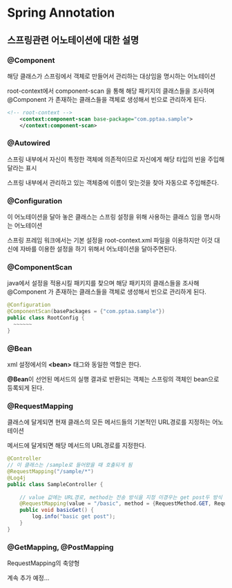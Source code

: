 

# Spring Annotation

## 스프링관련 어노테이션에 대한 설명

### @Component 

해당 클래스가 스프링에서 객체로 만들어서 관리하는 대상임을 명시하는 어노테이션

root-context에서 component-scan 을 통해 해당 패키지의 클래스들을 조사하며 @Component 가 존재하는 클래스들을 객체로 생성해서 빈으로 관리하게 된다.

````xml
<!-- root-context -->	
	<context:component-scan base-package="com.pptaa.sample">
	</context:component-scan>
````



### @Autowired 

스프링 내부에서 자신이 특정한 객체에 의존적이므로 자신에게 해당 타입의 빈을 주입해달라는 표시

스프링 내부에서 관리하고 있는 객체중에 이름이 맞는것을 찾아 자동으로 주입해준다.



### @Configuration

이 어노테이션을 달아 놓은 클래스는 스프링 설정을 위해 사용하는 클래스 임을 명시하는 어노테이션

스프링 프레임 워크에서는 기본 설정을 root-context.xml 파일을 이용하지만 이것 대신에 자바를 이용한 설정을 하기 위해서 어노테이션을 달아주면된다.



### @ComponentScan

java에서 설정을 적용시킬 패키지를 찾으며 해당 패키지의 클래스들을 조사해 @Component 가 존재하는 클래스들을 객체로 생성해서 빈으로 관리하게 된다.

````java
@Configuration
@ComponentScan(basePackages = {"com.pptaa.sample"})
public class RootConfig {
  ~~~~~~
}
````



### @Bean

xml 설정에서의 **\<bean\>** 태그와 동일한 역할은 한다.

 **@Bean**이 선언된 메서드의 실행 결과로 반환되는 객체는 스프링의 객체인 bean으로 등록되게 된다.



### @RequestMapping

클래스에 달게되면 현재 클래스의 모든 메서드들의 기본적인 URL경로를 지정하는 어노테이션

메서드에 달게되면 해당 메서드의 URL경로를 지정한다.

````java
@Controller
// 이 클래스는 /sample로 들어왔을 때 호출되게 됨
@RequestMapping("/sample/*")
@Log4j
public class SampleController {
	
	// value 값에는 URL경로, method는 전송 방식을 지정 이경우는 get post두 방식 모두 받는 메서드	
	@RequestMapping(value = "/basic", method = {RequestMethod.GET, RequestMethod.POST})
	public void basicGet() {
		log.info("basic get post");
	}
}
````



### @GetMapping, @PostMapping

RequestMapping의 축양형



계속 추가 예정...

